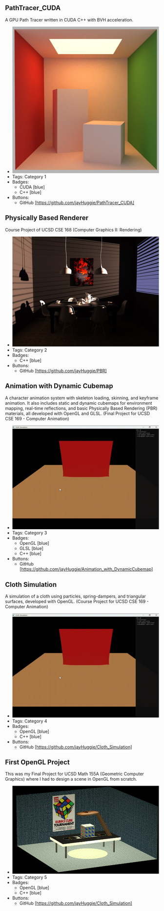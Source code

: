 ## PathTracer_CUDA
A GPU Path Tracer written in CUDA C++ with BVH acceleration.
- ![200x200](../assets/cornell_box_GPU.png)
- Tags: Category 1
- Badges:
  - CUDA [blue]
  - C++ [blue]
- Buttons:
  - GitHub [https://github.com/jayHuggie/PathTracer_CUDA]

## Physically Based Renderer
Course Project of UCSD CSE 168 (Computer Graphics II: Rendering)
- ![200x200](../assets/dining_room_PBR.jpeg)
- Tags: Category 2
- Badges:
  - C++ [blue]
- Buttons:
  - GitHub [https://github.com/jayHuggie/PBR]

## Animation with Dynamic Cubemap
A character animation system with skeleton loading, skinning, and keyframe animation. It also includes static and dynamic cubemaps for environment mapping, real-time reflections, and basic Physically Based Rendering (PBR) materials, all developed with OpenGL and GLSL. (Final Project for UCSD CSE 169 - Computer Animation) 
- ![200x200](../assets/cloth_video.gif)
- Tags: Category 3
- Badges:
  - OpenGL [blue]
  - GLSL [blue]
  - C++ [blue]
- Buttons:
  - GitHub [https://github.com/jayHuggie/Animation_with_DynamicCubemap]

## Cloth Simulation
A simulation of a cloth using particles, spring-dampers, and triangular surfaces, developed with OpenGL. (Course Project for UCSD CSE 169 - Computer Animation) 
- ![200x200](../assets/cloth_video.gif)
- Tags: Category 4
- Badges:
  - OpenGL [blue]
  - C++ [blue]
- Buttons:
  - GitHub [https://github.com/jayHuggie/Cloth_Simulation]
 
## First OpenGL Project

This was my Final Project for UCSD Math 155A (Geometric Computer Graphics) where I had to design a scene in OpenGL from scratch.
- ![200x200](../assets/openGL_scene1.png)
- Tags: Category 5
- Badges:
  - OpenGL [blue]
  - C++ [blue]
- Buttons:
  - GitHub [https://github.com/jayHuggie/Cloth_Simulation]


